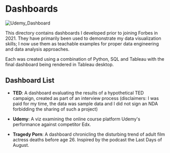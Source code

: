 # Dashboards

![Udemy_Dashboard](https://github.com/Zachlq/Professional_Portfolio/assets/58344148/6ba122a7-7dc6-40e2-8540-d3f314a5837c)

This directory contains dashboards I developed prior to joining Forbes in 2021.
They have primarily been used to demonstrate my data visualization skills; 
I now use them as teachable examples for proper data engineering and data analysis approaches.

Each was created using a combination of Python, SQL and Tableau with the final dashboard being rendered in Tableau desktop.

## Dashboard List

- __TED__: A dashboard evaluating the results of a hypothetical TED campaign, created as part of an interview process (disclaimers: I was paid for my time, the data was sample data and I did not sign an NDA forbidding the sharing of such a project)

- __Udemy__: A viz examining the online course platform Udemy's performance against competitor Edx. 

- __Tragedy Porn__: A dashboard chronicling the disturbing trend of adult film actress deaths before age 26. Inspired by the podcast the Last Days of August.
